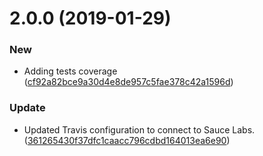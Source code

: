 # 2.0.0 (2019-01-29)


### New

* Adding tests coverage ([cf92a82bce9a30d4e8de957c5fae378c42a1596d](https://github.com/advanced-rest-client/arc-settings-panel-mixin/commit/cf92a82bce9a30d4e8de957c5fae378c42a1596d))

### Update

* Updated Travis configuration to connect to Sauce Labs. ([361265430f37dfc1caacc796cdbd164013ea6e90](https://github.com/advanced-rest-client/arc-settings-panel-mixin/commit/361265430f37dfc1caacc796cdbd164013ea6e90))



